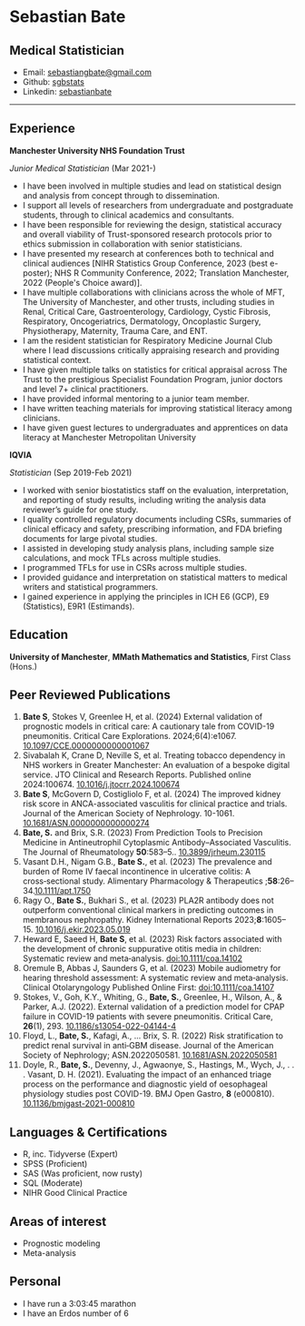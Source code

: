 # Sebastian Bate
## Medical Statistician
* Email: [sebastiangbate@gmail.com](mailto:sebastiangbate@gmail.com)
* Github: [sgbstats](https://github.com/sgbstats)
* Linkedin: [sebastianbate](https://www.linkedin.com/in/sebastianbate/)

---

## Experience

**Manchester University NHS Foundation Trust**

*Junior Medical Statistician* (Mar 2021-) 

* I have been involved in multiple studies and lead on statistical design and analysis from concept through to dissemination.
* I support all levels of researchers from undergraduate and postgraduate students, through to clinical academics and consultants.
* I have been responsible for reviewing the design, statistical accuracy and overall viability of Trust-sponsored research protocols prior to ethics submission in collaboration with senior statisticians.
* I have presented my research at conferences both to technical and clinical audiences [NIHR Statistics Group Conference, 2023 (best e-poster); NHS R Community Conference, 2022; Translation Manchester, 2022 (People's Choice award)].
* I have multiple collaborations with clinicians across the whole of MFT, The University of Manchester, and other trusts, including studies in Renal, Critical Care, Gastroenterology, Cardiology, Cystic Fibrosis, Respiratory, Oncogeriatrics, Dermatology, Oncoplastic Surgery, Physiotherapy, Maternity, Trauma Care, and ENT.
* I am the resident statistician for Respiratory Medicine Journal Club where I lead discussions critically appraising research and providing statistical context.
* I have given multiple talks on statistics for critical appraisal across The Trust to the prestigious Specialist Foundation Program, junior doctors and level 7+ clinical practitioners.
* I have provided informal mentoring to a junior team member.
* I have written teaching materials for improving statistical literacy among clinicians.
* I have given guest lectures to undergraduates and apprentices on data literacy at Manchester Metropolitan University

**IQVIA**

*Statistician* (Sep 2019-Feb 2021)

* I worked with senior biostatistics staff on the evaluation, interpretation, and reporting of study results, including writing the analysis data reviewer’s guide for one study.
* I quality controlled regulatory documents including CSRs, summaries of clinical efficacy and safety, prescribing information, and FDA briefing documents for large pivotal studies.
* I assisted in developing study analysis plans, including sample size calculations, and mock TFLs across multiple studies.
* I programmed TFLs for use in CSRs across multiple studies.
* I provided guidance and interpretation on statistical matters to medical writers and statistical programmers.
* I gained experience in applying the principles in ICH E6 (GCP), E9 (Statistics), E9R1 (Estimands).

## Education

**University of Manchester**, **MMath Mathematics and Statistics**, First Class (Hons.)

## Peer Reviewed Publications

1. **Bate S**, Stokes V, Greenlee H, et al. (2024) External validation of prognostic models in critical care:
A cautionary tale from COVID-19 pneumonitis. Critical Care Explorations. 2024;6(4):e1067.
[10.1097/CCE.0000000000001067](https://doi.org/10.1097/CCE.0000000000001067)
1. Sivabalah K, Crane D, Neville S, et al. Treating tobacco dependency in NHS workers in Greater Manchester: An evaluation of a bespoke digital service. JTO Clinical and Research Reports. Published online 2024:100674. [10.1016/j.jtocrr.2024.100674](https://doi.org/10.1016/j.jtocrr.2024.100674])
2. **Bate S**, McGovern D, Costigliolo F, et al. (2024) The improved kidney risk score in ANCA-associated
vasculitis for clinical practice and trials. Journal of the American Society of Nephrology. 10-1061. [10.1681/ASN.0000000000000274](https://doi.org/10.1681/ASN.0000000000000274)
1. **Bate, S.** and Brix, S.R. (2023) From Prediction Tools to Precision Medicine in Antineutrophil Cytoplasmic Antibody–Associated Vasculitis. The Journal of Rheumatology **50**:583–5.. [10.3899/jrheum.230115](https://doi.org/10.3899/jrheum.230115)
1. Vasant D.H., Nigam G.B., **Bate S.**, et al. (2023) The prevalence and burden of Rome IV faecal incontinence in ulcerative colitis: A cross‑sectional study. Alimentary Pharmacology & Therapeutics ;**58**:26–34.[10.1111/apt.1750](https://doi.org/10.1111/apt.1750)
3. Ragy O., **Bate S.**, Bukhari S., et al. (2023) PLA2R antibody does not outperform conventional clinical markers in predicting outcomes in membranous nephropathy. Kidney International Reports 2023;**8**:1605–15. [10.1016/j.ekir.2023.05.019](https://doi.org/10.1016/j.ekir.2023.05.019)
1. Heward E, Saeed H, **Bate S**, et al. (2023) Risk factors associated with the development of chronic suppurative otitis media in children: Systematic review and meta‑analysis. [doi:10.1111/coa.14102](doi:10.1111/coa.14102)
1. Oremule B, Abbas J, Saunders G, et al. (2023) Mobile audiometry for hearing threshold assessment: A systematic review and meta‑analysis.
Clinical Otolaryngology Published Online First: [doi:10.1111/coa.14107](doi:10.1111/coa.14107)
1. Stokes, V., Goh, K.Y., Whiting, G., **Bate, S.**, Greenlee, H., Wilson, A., & Parker, A.J. (2022). External validation of a prediction model for CPAP failure in COVID-19 patients with severe pneumonitis. Critical Care, **26**(1), 293. [10.1186/s13054-022-04144-4](https://doi.org/10.1186/s13054-022-04144-4) 
2. Floyd, L., **Bate, S.**, Kafagi, A., ... Brix, S. R. (2022) Risk stratification to predict renal survival in anti‑GBM disease. Journal of the American Society of Nephrology; ASN.2022050581.  [10.1681/ASN.2022050581](https://doi.org/0.1681/ASN.2022050581)
3. Doyle, R., **Bate, S.**, Devenny, J., Agwaonye, S., Hastings, M., Wych, J., . . . Vasant, D. H. (2021). Evaluating the impact of an enhanced triage process on the performance and diagnostic yield of oesophageal physiology studies post COVID-19. BMJ Open Gastro, **8** (e000810). [10.1136/bmjgast-2021-000810](https://doi.org/10.1136/bmjgast-2021-000810) 


## Languages & Certifications

* R, inc. Tidyverse (Expert)
* SPSS (Proficient)
* SAS (Was proficient, now rusty)
* SQL (Moderate)
* NIHR Good Clinical Practice

## Areas of interest
* Prognostic modeling
* Meta-analysis

## Personal

* I have run a 3:03:45 marathon
* I have an Erdos number of 6

